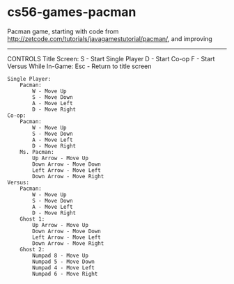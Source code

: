 cs56-games-pacman
=================

Pacman game, starting with code from http://zetcode.com/tutorials/javagamestutorial/pacman/, and improving

_______________________
CONTROLS
	Title Screen:
		S - Start Single Player
		D - Start Co-op
		F - Start Versus
	While In-Game:
		Esc - Return to title screen
		
	Single Player:
		Pacman:
			W - Move Up
			S - Move Down
			A - Move Left
			D - Move Right
	Co-op:
		Pacman:
			W - Move Up
			S - Move Down
			A - Move Left
			D - Move Right
		Ms. Pacman:
			Up Arrow - Move Up
			Down Arrow - Move Down
			Left Arrow - Move Left
			Down Arrow - Move Right
	Versus:
		Pacman:
			W - Move Up
			S - Move Down
			A - Move Left
			D - Move Right
		Ghost 1:
			Up Arrow - Move Up
			Down Arrow - Move Down
			Left Arrow - Move Left
			Down Arrow - Move Right
		Ghost 2:
			Numpad 8 - Move Up
			Numpad 5 - Move Down
			Numpad 4 - Move Left
			Numpad 6 - Move Right